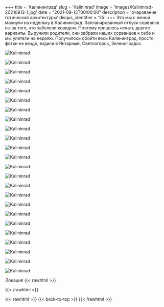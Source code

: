 +++
title = 'Калининград'
slug = 'Kalininrad'
image = 'images/Kalininrad-20210913-1.jpg'
date = "2021-09-13T00:00:00"
description = 'очарование готической архитектуры'
disqus_identifier = '25'
+++
Это мы с женой махнули на недельку в Калининград. Запланированный отпуск сорвался из-за того, что заболели ковидом. Поэтому пришлось искать другие варианты. Выручили родители, они забрали наших сорванцов к себе и мы улетели на неделю.
Получилось обойти весь Калининград, просто фотки не везде, ездили в Янтарный, Светлогорск, Зеленоградск.

![Kalininrad](/images/Kalininrad-20210913-2.jpg)

![Kalininrad](/images/Kalininrad-20210913-3.jpg)

![Kalininrad](/images/Kalininrad-20210913-4.jpg)

![Kalininrad](/images/Kalininrad-20210913-5.jpg)

![Kalininrad](/images/Kalininrad-20210913-6.jpg)

![Kalininrad](/images/Kalininrad-20210913-7.jpg)

![Kalininrad](/images/Kalininrad-20210913-8.jpg)

![Kalininrad](/images/Kalininrad-20210913-9.jpg)

![Kalininrad](/images/Kalininrad-20210913-10.jpg)

![Kalininrad](/images/Kalininrad-20210913-11.jpg)

![Kalininrad](/images/Kalininrad-20210913-12.jpg)

![Kalininrad](/images/Kalininrad-20210913-13.jpg)

![Kalininrad](/images/Kalininrad-20210913-14.jpg)

![Kalininrad](/images/Kalininrad-20210913-15.jpg)

![Kalininrad](/images/Kalininrad-20210913-16.jpg)

![Kalininrad](/images/Kalininrad-20210913-17.jpg)

![Kalininrad](/images/Kalininrad-20210913-18.jpg)

![Kalininrad](/images/Kalininrad-20210913-19.jpg)

![Kalininrad](/images/Kalininrad-20210913-20.jpg)

![Kalininrad](/images/Kalininrad-20210913-21.jpg)

![Kalininrad](/images/Kalininrad-20210913-22.jpg)

![Kalininrad](/images/Kalininrad-20210913-23.jpg)

![Kalininrad](/images/Kalininrad-20210913-24.jpg)

![Kalininrad](/images/Kalininrad-20210913-25.jpg)

Локация
{{< rawhtml >}}
<div class="yandex-map-container">
<script type="text/javascript" charset="utf-8" async src="https://api-maps.yandex.ru/services/constructor/1.0/js/?um=constructor%3Ae793e02d31070bc1fe8832959306fb60efbf4f4953548e631c74e27ed587c121&amp;width=800&amp;height=400&amp;lang=ru_RU&amp;scroll=true"></script>
</div>
{{< /rawhtml >}}

{{< rawhtml >}}
{{< back-to-top >}}
{{< /rawhtml >}}
